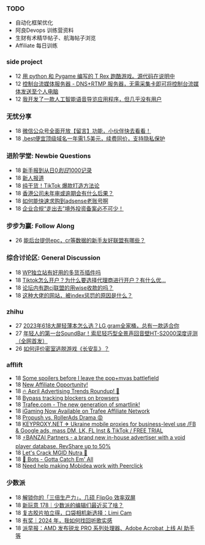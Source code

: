### TODO
-  自动化框架优化
-  阿良Devops 训练营资料
-  生财有术精华帖子、航海帖子浏览
-  Affiliate 每日训练

### side project
<!-- sideproject:START -->
-  12 [用 python 和 Pygame 编写的 T Rex 跑酷游戏。源代码在说明中](https://www.youtube.com/watch?v=pZySIXSelCA)
-  12 [控制台流媒体服务器 - DNS+RTMP 服务器，无需采集卡即可将控制台流媒体发送至个人电脑](https://github.com/Aioros/console-streaming-server)
-  12 [我开发了一款人工智能语音导览应用程序，但几乎没有用户](https://www.reddit.com/r/SideProject/comments/18gpp0e/ive_built_an_ai_audio_tour_app_but_have_almost_no/)<!-- sideproject:END -->


### 无忧分享
<!-- ruyo:START -->
-  18 [微信公众号全面开放【留言】功能，小伙伴快去看看！](https://51.ruyo.net/18651.html)
-  18 [.best便宜顶级域名一年需1.5美元，续费同价，支持隐私保护](https://51.ruyo.net/18649.html)<!-- ruyo:END -->

### 进阶学堂: Newbie Questions
<!-- advertcn1:START -->
-  18 [新手报到从日$0到日$1000记录](https://www.advertcn.com/thread-114737-1-1.html)
-  18 [新人报道](https://www.advertcn.com/thread-114735-1-1.html)
-  18 [纯干货！TikTok 爆款打造方法论](https://www.advertcn.com/thread-114731-1-1.html)
-  18 [香港公司未年审或逾期会有什么后果？](https://www.advertcn.com/thread-114728-1-1.html)
-  18 [如何能快速求购到adsense老账号啊](https://www.advertcn.com/thread-114727-1-1.html)
-  18 [企业合规“走出去”境外投资备案必不可少！](https://www.advertcn.com/thread-114726-1-1.html)<!-- advertcn1:END -->

### 步步为赢: Follow Along
<!-- advertcn2:START -->
-  26 [能后台提供epc，cr等数据的新手友好联盟有哪些？](https://www.advertcn.com/thread-114470-1-1.html)<!-- advertcn2:END -->

### 综合讨论区: General Discussion
<!-- advertcn3:START -->
-  18 [WP独立站有好用的多货币插件吗](https://www.advertcn.com/thread-114740-1-1.html)
-  18 [Tiktok怎么开户？为什么要选择代理商进行开户？有什么优...](https://www.advertcn.com/thread-114734-1-1.html)
-  18 [论坛内有跑cj联盟的用wise收款的吗？](https://www.advertcn.com/thread-114733-1-1.html)
-  18 [这种大佬的网站，被index惩罚的原因是什么？](https://www.advertcn.com/thread-114725-1-1.html)<!-- advertcn3:END -->


### zhihu
<!-- zhihu:START -->
-  27 [2023年618大屏轻薄本怎么选？LG gram全家桶，总有一款适合你](http://zhuanlan.zhihu.com/p/632641888?utm_campaign=rss&utm_medium=rss&utm_source=rss&utm_content=title)
-  27 [年轻人的第一台SoundBar！索尼轻巧型全景声回音壁HT-S2000深度评测（全网首发）](http://zhuanlan.zhihu.com/p/630990296?utm_campaign=rss&utm_medium=rss&utm_source=rss&utm_content=title)
-  26 [如何评价密室逃脱游戏《长安乱》？](http://www.zhihu.com/question/563950552/answer/3045961312?utm_campaign=rss&utm_medium=rss&utm_source=rss&utm_content=title)<!-- zhihu:END -->

### afflift
<!-- afflift:START -->
-  18 [Some spoilers before I leave the pop+mvas battlefield](https://afflift.com/f/threads/some-spoilers-before-i-leave-the-pop-mvas-battlefield.12992/)
-  18 [New Affiliate Opportunity!](https://afflift.com/f/threads/new-affiliate-opportunity.12002/)
-  18 [🔥 April Advertising Trends Roundup! 👀](https://afflift.com/f/threads/%F0%9F%94%A5-april-advertising-trends-roundup-%F0%9F%91%80.12976/)
-  18 [Bypass tracking blockers on browsers](https://afflift.com/f/threads/bypass-tracking-blockers-on-browsers.12993/)
-  18 [Trafee.com - The new generation of smartlink!](https://afflift.com/f/threads/trafee-com-the-new-generation-of-smartlink.6265/)
-  18 [iGaming Now Available on Trafee Affiliate Network](https://afflift.com/f/threads/igaming-now-available-on-trafee-affiliate-network.11601/)
-  18 [Propush vs. RollerAds Drama 😡](https://afflift.com/f/threads/propush-vs-rollerads-drama-%F0%9F%98%A1.12983/)
-  18 [KEYPROXY.NET ✈ Ukraine mobile proxies for business-level use /FB &amp; Google ads, mass DM, LK, FL Inst &amp; TikTok / FREE TRIAL](https://afflift.com/f/threads/keyproxy-net-%E2%9C%88-ukraine-mobile-proxies-for-business-level-use-fb-google-ads-mass-dm-lk-fl-inst-tiktok-free-trial.12900/)
-  18 [⚡️BANZAI Partners - a brand new in-house advertiser with a void player database. RevShare up to 50%](https://afflift.com/f/threads/%E2%9A%A1%EF%B8%8Fbanzai-partners-a-brand-new-in-house-advertiser-with-a-void-player-database-revshare-up-to-50.12811/)
-  18 [Let&#39;s Crack MGID Nutra 🚀](https://afflift.com/f/threads/lets-crack-mgid-nutra-%F0%9F%9A%80.12967/)
-  18 [🤖 Bots - Gotta Catch Em&#39; All](https://afflift.com/f/threads/%F0%9F%A4%96-bots-gotta-catch-em-all.6693/)
-  18 [Need help making Mobidea work with Peerclick](https://afflift.com/f/threads/need-help-making-mobidea-work-with-peerclick.10009/)<!-- afflift:END -->

### 少数派
<!-- sspai:START -->
-  18 [解锁你的「三倍生产力」，几硕 FlipGo 效率双屏](https://sspai.com/post/88154)
-  18 [新玩意 178｜少数派的编辑们最近买了啥？](https://sspai.com/post/88142)
-  18 [复古胶片拍立得，口袋相机新选择：Limi Cam](https://sspai.com/post/88045)
-  18 [有奖｜2024 年，我如何找回听歌实感](https://sspai.com/post/88147)
-  18 [派早报：AMD 发布锐龙 PRO 系列处理器、Adobe Acrobat 上线 AI 助手等](https://sspai.com/post/88145)<!-- sspai:END -->
